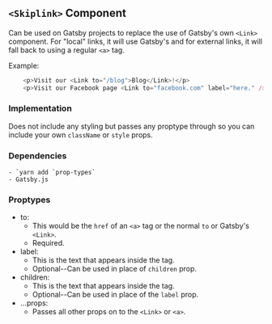 
## `<Skiplink>` Component

Can be used on Gatsby projects to replace the use of Gatsby's own `<Link>` component. For "local" links, it will use Gatsby's <Link> and for external links, it will fall back to using a regular `<a>` tag.

Example:

```js
	<p>Visit our <Link to="/blog">Blog</Link>!</p>
	<p>Visit our Facebook page <Link to="facebook.com" label="here." /></p>
```

### Implementation
Does not include any styling but passes any proptype through so you can include your own `className` or `style` props.

### Dependencies
	- `yarn add `prop-types`
	- Gatsby.js

### Proptypes
- to:
	- This would be the `href` of an `<a>` tag or the normal `to` or Gatsby's `<Link>`.
	- Required.
- label:
	- This is the text that appears inside the tag.
	- Optional--Can be used in place of `children` prop.
- children:
	- This is the text that appears inside the tag.
	- Optional--Can be used in place of the `label` prop.
- ...props:
	- Passes all other props on to the `<Link>` or `<a>`.
